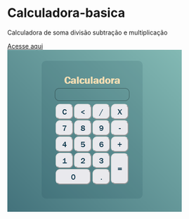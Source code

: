 # Calculadora-basica
Calculadora de soma divisão subtração e multiplicação
<div>
<a href="https://alessandraromualdo.github.io/Calculadora-basica">Acesse aqui</a>
</div>
<div>
<img src="calc.PNG"/>
